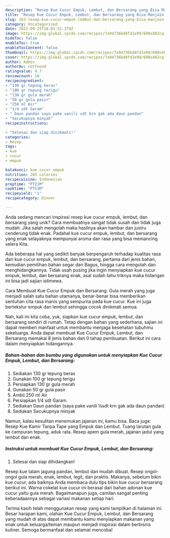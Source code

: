 ```yaml
---
description: "Resep Kue Cucur Empuk, Lembut, dan Bersarang yang Bisa Manjain Lidah"
title: "Resep Kue Cucur Empuk, Lembut, dan Bersarang yang Bisa Manjain Lidah"
slug: 163-resep-kue-cucur-empuk-lembut-dan-bersarang-yang-bisa-manjain-lidah
category: Uncategorized
date: 2022-09-25T18:01:51.379Z
image: https://img-global.cpcdn.com/recipes/7a94736b48fd1e99/680x482cq70/kue-cucur-empuk-lembut-dan-bersarang-foto-resep-utama.jpg
hideToc: false
enableToc: true
enableTocContent: false
thumbnail: https://img-global.cpcdn.com/recipes/7a94736b48fd1e99/680x482cq70/kue-cucur-empuk-lembut-dan-bersarang-foto-resep-utama.jpg
cover: https://img-global.cpcdn.com/recipes/7a94736b48fd1e99/680x482cq70/kue-cucur-empuk-lembut-dan-bersarang-foto-resep-utama.jpg
author: Admin
authorAv: notfound
ratingvalue: 4.7
reviewcount: 10
recipeingredient:
- "130 gr tepung beras"
- "100 gr tepung terigu"
- "130 gr gula merah"
- "50 gr gula pasir"
- "250 ml Air"
- "1/4 sdt Garam"
- " Daun pandan saya pake vanili sdt krn gak ada daun pandan"
- "Secukupnya minyak"
recipeinstructions:

- "Selesai dan siap dinikmati!"
categories:
- Resep
tags:
- kue
- cucur
- empuk

katakunci: kue cucur empuk 
nutrition: 203 calories
recipecuisine: Indonesian
preptime: "PT21M"
cooktime: "PT53M"
recipeyield: "1"
recipecategory: Dinner

---
```





Anda sedang mencari inspirasi resep kue cucur empuk, lembut, dan bersarang yang unik? Cara membuatnya sangat tidak susah dan tidak juga mudah. Jika salah mengolah maka hasilnya akan hambar dan justru cenderung tidak enak. Padahal kue cucur empuk, lembut, dan bersarang yang enak selayaknya mempunyai aroma dan rasa yang bisa memancing selera Kita.





Ada beberapa hal yang sedikit banyak berpengaruh terhadap kualitas rasa dari kue cucur empuk, lembut, dan bersarang, pertama dari jenis bahan, kemudian pemilihan bahan segar dan Bagus, hingga cara mengolah dan menghidangkannya. Tidak usah pusing jika ingin menyiapkan kue cucur empuk, lembut, dan bersarang enak,      asal sudah tahu triknya maka hidangan ini bisa jadi sajian istimewa.














Cara Membuat Kue Cucur Empuk dan Bersarang. Gula merah yang juga menjadi salah satu bahan utamanya, benar-benar bisa memberikan sentuhan cita rasa manis yang sempurna pada kue cucur. Kue ini juga bertekstur empuk dan lembut sehingga cocok dinikmati semua.






Nah, kali ini kita coba, yuk, siapkan kue cucur empuk, lembut, dan bersarang sendiri di rumah. Tetap dengan bahan yang sederhana, sajian ini dapat memberi manfaat untuk membantu menjaga kesehatan tubuhmu sekeluarga. Anda dapat membuat Kue Cucur Empuk, Lembut, dan Bersarang memakai 8 jenis bahan dan 0 tahap pembuatan. Berikut ini cara dalam menyiapkan hidangannya.

<!--inarticleads1-->

##### Bahan-bahan dan bumbu yang digunakan untuk menyiapkan Kue Cucur Empuk, Lembut, dan Bersarang:

1. Sediakan 130 gr tepung beras
1. Gunakan 100 gr tepung terigu
1. Persiapkan 130 gr gula merah
1. Gunakan 50 gr gula pasir
1. Ambil 250 ml Air
1. Persiapkan 1/4 sdt Garam
1. Sediakan  Daun pandan (saya pake vanili ¼sdt krn gak ada daun pandan)
1. Sediakan Secukupnya minyak


Namun, kalau kesulitan menemukan jajanan ini, kamu bisa. Baca juga: Resep Kue Kamir Tanpa Tape yang Empuk dan Lembut. Tuang larutan gula ke campuran tepung, aduk rata. Resep apem gula merah, jajanan jadul yang lembut dan enak. 

<!--inarticleads2-->

##### Instruksi untuk membuat Kue Cucur Empuk, Lembut, dan Bersarang:


1. Selesai dan siap dihidangkan!

Resep kue talam jagung pandan, lembut dan mudah dibuat. Resep ongol-ongol gula merah, enak, lembut, legit, dan praktis. Makanya, sebelum bikin kue cucur, ada baiknya Anda membaca dulu tips bikin kue cucur bersarang berikut ini. Warna cokelat kue cucur ini berasal dari bahan adonan kue cucur yaitu gula merah. Bagaimanapun juga, camilan sangat penting keberadaannya sebagai variasi makanan setiap hari. 

Terima kasih telah menggunakan resep yang kami tampilkan di halaman ini. Besar harapan kami, olahan Kue Cucur Empuk, Lembut, dan Bersarang yang mudah di atas dapat membantu kamu menyiapkan makanan yang enak untuk keluarga/teman maupun menjadi inspirasi dalam berbisnis kuliner. Semoga bermanfaat dan selamat mencoba!
